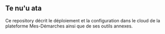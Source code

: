 Te nu'u ata
-----------

Ce repository décrit le déploiement et la configuration dans le cloud de la plateforme Mes-Démarches ainsi que de ses outils annexes. 
